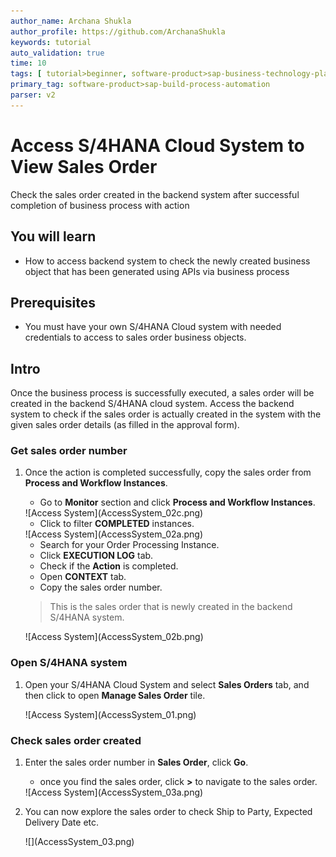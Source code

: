 ```yaml
---
author_name: Archana Shukla
author_profile: https://github.com/ArchanaShukla
keywords: tutorial
auto_validation: true
time: 10
tags: [ tutorial>beginner, software-product>sap-business-technology-platform]
primary_tag: software-product>sap-build-process-automation
parser: v2
---
```


# Access S/4HANA Cloud System to View Sales Order
<!-- description --> Check the sales order created in the backend system after successful completion of business process with action

## You will learn
- How to access backend system to check the newly created business object that has been generated using APIs via business process

## Prerequisites
- You must have your own S/4HANA Cloud system with needed credentials to access to sales order business objects.

## Intro
Once the business process is successfully executed, a sales order will be created in the backend S/4HANA cloud system. Access the backend system to check if the sales order is actually created in the system with the given sales order details (as filled in the approval form).

### Get sales order number

1. Once the action is completed successfully, copy the sales order from **Process and Workflow Instances**.
    - Go to **Monitor** section and click **Process and Workflow Instances**.

    <!-- border -->![Access System](AccessSystem_02c.png)

    - Click to filter **COMPLETED** instances.

    <!-- border -->![Access System](AccessSystem_02a.png)

    - Search for your Order Processing Instance.
    - Click **EXECUTION LOG** tab.
    - Check if the **Action** is completed.
    - Open **CONTEXT** tab.
    - Copy the sales order number.

    > This is the sales order that is newly created in the backend S/4HANA system.

    <!-- border -->![Access System](AccessSystem_02b.png)

### Open S/4HANA system

1. Open your S/4HANA Cloud System and select **Sales Orders** tab, and then click to open **Manage Sales Order** tile.

    <!-- border -->![Access System](AccessSystem_01.png)

### Check sales order created

1. Enter the sales order number in **Sales Order**, click **Go**.
    - once you find the sales order, click **>** to navigate to the sales order.  

    <!-- border -->![Access System](AccessSystem_03a.png)

2. You can now explore the sales order to check Ship to Party, Expected Delivery Date etc.

    <!-- border -->![](AccessSystem_03.png)
